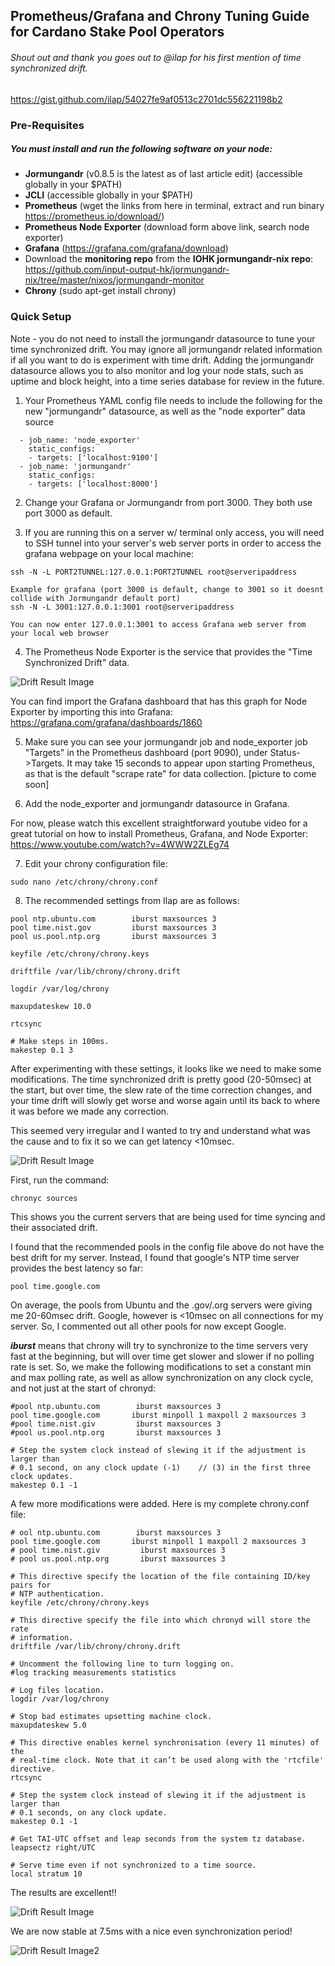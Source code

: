 ## Prometheus/Grafana and Chrony Tuning Guide for Cardano Stake Pool Operators

###### Shout out and thank you goes out to @ilap for his first mention of time synchronized drift.
https://gist.github.com/ilap/54027fe9af0513c2701dc556221198b2

### Pre-Requisites

##### You must install and run the following software on your node:
  - **Jormungandr** (v0.8.5 is the latest as of last article edit) (accessible globally in your $PATH)
  - **JCLI** (accessible globally in your $PATH)
  - **Prometheus** (wget the links from here in terminal, extract and run binary https://prometheus.io/download/)
  - **Prometheus Node Exporter** (download form above link, search node exporter)
  - **Grafana** (https://grafana.com/grafana/download)
  - Download the **monitoring repo** from the **IOHK jormungandr-nix repo**:  https://github.com/input-output-hk/jormungandr-nix/tree/master/nixos/jormungandr-monitor
  - **Chrony** (sudo apt-get install chrony)

### Quick Setup
Note - you do not need to install the jormungandr datasource to tune your time synchronized drift.  You may ignore all jormungandr related information if all you want to do is experiment with time drift.  Adding the jormungandr datasource allows you to also monitor and log your node stats, such as uptime and block height, into a time series database for review in the future.

1. Your Prometheus YAML config file needs to include the following for the new "jormungandr" datasource, as well as the "node exporter" data source
```  
  - job_name: 'node_exporter'
    static_configs:
    - targets: ['localhost:9100']
  - job_name: 'jormungandr'
    static_configs:
    - targets: ['localhost:8000']
```
2. Change your Grafana or Jormungandr from port 3000.  They both use port 3000 as default.

3. If you are running this on a server w/ terminal only access, you will need to SSH tunnel into your server's web server ports in order to access the grafana webpage on your local machine:
```
ssh -N -L PORT2TUNNEL:127.0.0.1:PORT2TUNNEL root@serveripaddress

Example for grafana (port 3000 is default, change to 3001 so it doesnt collide with Jormungandr default port)
ssh -N -L 3001:127.0.0.1:3001 root@serveripaddress

You can now enter 127.0.0.1:3001 to access Grafana web server from your local web browser
```

4. The Prometheus Node Exporter is the service that provides the "Time Synchronized Drift" data.

![Drift Result Image](https://raw.githubusercontent.com/lovelypool/cardano_stuff/master/drift1.png)

You can find import the Grafana dashboard that has this graph for Node Exporter by importing this into Grafana: https://grafana.com/grafana/dashboards/1860


5. Make sure you can see your jormungandr job and node_exporter job "Targets" in the Prometheus dashboard (port 9090), under Status->Targets.  It may take 15 seconds to appear upon starting Prometheus, as that is the default "scrape rate" for data collection.
[picture to come soon]

6. Add the node_exporter and jormungandr datasource in Grafana.  

For now, please watch this excellent straightforward youtube video for a great tutorial on how to install Prometheus, Grafana, and Node Exporter: https://www.youtube.com/watch?v=4WWW2ZLEg74

7. Edit your chrony configuration file: 
```
sudo nano /etc/chrony/chrony.conf
```

8. The recommended settings from Ilap are as follows:

```# 3 sources per time servers.
pool ntp.ubuntu.com        iburst maxsources 3
pool time.nist.gov         iburst maxsources 3
pool us.pool.ntp.org       iburst maxsources 3

keyfile /etc/chrony/chrony.keys

driftfile /var/lib/chrony/chrony.drift

logdir /var/log/chrony

maxupdateskew 10.0

rtcsync

# Make steps in 100ms.
makestep 0.1 3
````

After experimenting with these settings, it looks like we need to make some modifications.  The time synchronized drift is pretty good (20-50msec) at the start, but over time, the slew rate of the time correction changes, and your time drift will slowly get worse and worse again until its back to where it was before we made any correction.

This seemed very irregular and I wanted to try and understand what was the cause and to fix it so we can get latency <10msec.

![Drift Result Image](https://raw.githubusercontent.com/lovelypool/cardano_stuff/master/drift2.png)

First, run the command:
```
chronyc sources
```
This shows you the current servers that are being used for time syncing and their associated drift.

I found that the recommended pools in the config file above do not have the best drift for my server.  Instead, I found that google's NTP time server provides the best latency so far:

```
pool time.google.com
```

On average, the pools from Ubuntu and the .gov/.org servers were giving me 20-60msec drift.  Google, however is <10msec on all connections for my server.  So, I commented out all other pools for now except Google.

***iburst*** means that chrony will try to synchronize to the time servers very fast at the beginning, but will over time get slower and slower if no polling rate is set.  So, we make the following modifications to set a constant min and max polling rate, as well as allow synchronization on any clock cycle, and not just at the start of chronyd:

```
#pool ntp.ubuntu.com        iburst maxsources 3
pool time.google.com       iburst minpoll 1 maxpoll 2 maxsources 3
#pool time.nist.giv         iburst maxsources 3
#pool us.pool.ntp.org       iburst maxsources 3

# Step the system clock instead of slewing it if the adjustment is larger than
# 0.1 second, on any clock update (-1)    // (3) in the first three clock updates.
makestep 0.1 -1
```

A few more modifications were added.  Here is my complete chrony.conf file:

```
# ool ntp.ubuntu.com        iburst maxsources 3
pool time.google.com       iburst minpoll 1 maxpoll 2 maxsources 3
# pool time.nist.giv         iburst maxsources 3
# pool us.pool.ntp.org       iburst maxsources 3

# This directive specify the location of the file containing ID/key pairs for
# NTP authentication.
keyfile /etc/chrony/chrony.keys

# This directive specify the file into which chronyd will store the rate
# information.
driftfile /var/lib/chrony/chrony.drift

# Uncomment the following line to turn logging on.
#log tracking measurements statistics

# Log files location.
logdir /var/log/chrony

# Stop bad estimates upsetting machine clock.
maxupdateskew 5.0

# This directive enables kernel synchronisation (every 11 minutes) of the
# real-time clock. Note that it can’t be used along with the 'rtcfile' directive.
rtcsync

# Step the system clock instead of slewing it if the adjustment is larger than
# 0.1 seconds, on any clock update.
makestep 0.1 -1

# Get TAI-UTC offset and leap seconds from the system tz database.
leapsectz right/UTC

# Serve time even if not synchronized to a time source.
local stratum 10
```


The results are excellent!!

![Drift Result Image](https://raw.githubusercontent.com/lovelypool/cardano_stuff/master/drift3.png)

We are now stable at 7.5ms with a nice even synchronization period!

![Drift Result Image2](https://raw.githubusercontent.com/lovelypool/cardano_stuff/master/drift4.png)
